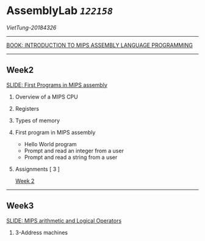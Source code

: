 # AssemblyLab *`122158`*
*VietTung-20184326*
***
[BOOK: INTRODUCTION TO MIPS ASSEMBLY LANGUAGE PROGRAMMING](https://husteduvn-my.sharepoint.com/:b:/g/personal/tung_nv184326_sis_hust_edu_vn/EXn0oWdF-1BAmjpRhV2gKIYBejdOrBnbJpRtzzk3yt2p-g?e=NJZisn)
***
## Week2 
[SLIDE: First Programs in MIPS assembly](https://husteduvn-my.sharepoint.com/:b:/g/personal/tung_nv184326_sis_hust_edu_vn/ETj-FCIBUBtKo8xYDFvMfkQBAVqNv2oqvITLYa-HUWGPLw?e=GasIYn)
1. Overview of a MIPS CPU
2. Registers
3. Types of memory
4. First program in MIPS assembly
    * Hello World program
    * Prompt and read an integer from a user
    * Prompt and read a string from a user
5. Assignments [ 3 ]

    [ Week 2 ](https://github.com/sptungG/AssemblyLab-VietTung-20184326/tree/main/week2)
***
## Week3
[SLIDE: MIPS arithmetic and Logical Operators](https://husteduvn-my.sharepoint.com/:b:/g/personal/tung_nv184326_sis_hust_edu_vn/EWjvLYbSIAJFvXzMh_LRHZUBzJMygvdJ8Y4mLyUXmhew_w?e=Ju0lEZ)
1. 3-Address machines


    